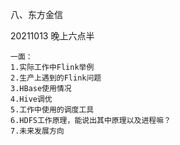 八、东方金信

20211013 晚上六点半
```text
一面：
1.实际工作中Flink举例
2.生产上遇到的Flink问题
3.HBase使用情况
4.Hive调优
5.工作中使用的调度工具
6.HDFS工作原理，能说出其中原理以及进程嘛？
7.未来发展方向
```
